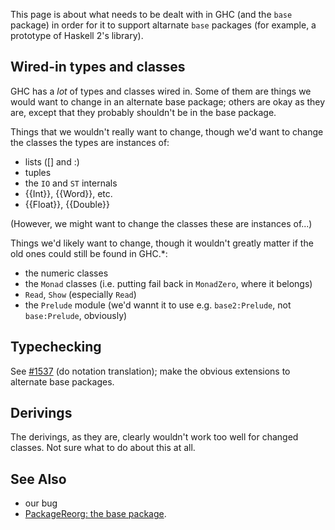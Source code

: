 
This page is about what needs to be dealt with in GHC (and the `base` package) in order for it to support altarnate `base` packages (for example, a prototype of Haskell 2's library).


## Wired-in types and classes



GHC has a *lot* of types and classes wired in. Some of them are things we would want to change in an alternate base package; others are okay as they are, except that they probably shouldn't be in the base package.



Things that we wouldn't really want to change, though we'd want to change the classes the types are instances of:


- lists (\[\] and :)
- tuples
- the `IO` and `ST` internals
- {{Int}}, {{Word}}, etc.
- {{Float}}, {{Double}}


(However, we might want to change the classes these are instances of...)



Things we'd likely want to change, though it wouldn't greatly matter if the old ones could still be found in GHC.\*:


- the numeric classes
- the `Monad` classes (i.e. putting fail back in `MonadZero`, where it belongs)
- `Read`, `Show` (especially `Read`)
- the `Prelude` module (we'd wannt it to use e.g. `base2:Prelude`, not `base:Prelude`, obviously)

## Typechecking



See [\#1537](https://gitlab.staging.haskell.org/ghc/ghc/issues/1537) (do notation translation); make the obvious extensions to alternate base packages.


## Derivings



The derivings, as they are, clearly wouldn't work too well for changed classes. Not sure what to do about this at all.


## See Also


- our bug
- [PackageReorg: the base package](package-reorg#the-base-package).
